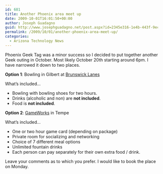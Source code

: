```yaml
---
id: 681
title: Another Phoenix area meet up
date: 2009-10-01T16:01:50+00:00
author: Joseph Guadagno
guid: http://www.josephguadagno.net/post.aspx?id=2345e316-1e4b-443f-9ece-12ce7fcfd7cf
permalink: /2009/10/01/another-phoenix-area-meet-up/
categories:
  - Arizona Technology News
---
```

Phoenix Geek Tag was a minor success so I decided to put together another Geek outing in October. Most likely October 20th starting around 6pm. I have narrowed it down to two places.

**Option 1**: Bowling in Gilbert at [Brunswick Lanes](http://www.bowlbrunswick.com/home/home-center?op=setScratch;scratchName=centerNum;scratchValue=1090)

What’s included…

* Bowling with bowling shoes for two hours.
* Drinks (alcoholic and non) are **not included**.
* Food is **not included**.

**Option 2**: [GameWorks](http://www.gameworks.com/?tId=1&sId=14) in Tempe

What’s included…

* One or two hour game card (depending on package)
* Private room for socializing and networking
* Choice of 7 different meal options
* Unlimited fountain drinks
* Each person can pay separately for their own extra food / drink.

Leave your comments as to which you prefer. I would like to book the place on Monday.